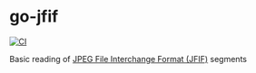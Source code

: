 # go-jfif

[![CI](https://github.com/neilpa/go-jfif/workflows/CI/badge.svg)](https://github.com/neilpa/go-jfif/actions/)

Basic reading of [JPEG File Interchange Format (JFIF)][wiki-jfif] segments

[wiki-jfif]: https://en.wikipedia.org/wiki/JPEG_File_Interchange_Format#File_format_structure
